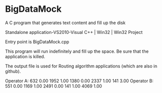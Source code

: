 # BigDataMock
A C program that generates text content and fill up the disk

Standalone application-VS2010-Visual C++ | Win32 | Win32 Project

Entry point is BigDataMock.cpp

This program will run indefinitely and fill up the space. Be sure that the application is killed.

The output file is used for Routing algorithm applications (which are also in github).

Operator A:
632	 0.00
1952	 1.00
1380	 0.00
2337	 1.00
141	 3.00
Operator B:
551	 0.00
1169	 1.00
2491	 0.00
141	 1.00
4069	 1.00

